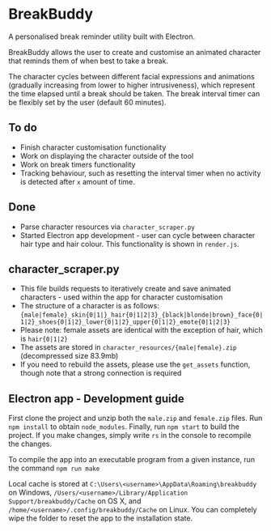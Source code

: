 # BreakBuddy
A personalised break reminder utility built with Electron.

BreakBuddy allows the user to create and customise an animated character that reminds them of when best to take a break.

The character cycles between different facial expressions and animations (gradually increasing from lower to higher intrusiveness), which represent the time elapsed until a break should be taken. The break interval timer can be flexibly set by the user (default 60 minutes).  

## To do
* Finish character customisation functionality
* Work on displaying the character outside of the tool
* Work on break timers functionality
* Tracking behaviour, such as resetting the interval timer when no activity is detected after `x` amount of time.

## Done
* Parse character resources via `character_scraper.py`
* Started Electron app development - user can cycle between character hair type and hair colour. This functionality is shown in `render.js`.

## character_scraper.py
* This file builds requests to iteratively create and save animated characters - used within the app for character customisation
* The structure of a character is as follows: `{male|female}_skin{0|1|}_hair{0|1|2|3}_{black|blonde|brown}_face{0|1|2}_shoes{0|1|2}_lower{0|1|2}_upper{0|1|2}_emote{0|1|2|3}`
* Please note: female assets are identical with the exception of hair, which is `hair{0|1|2}`
* The assets are stored in `character_resources/{male|female}.zip` (decompressed size 83.9mb)
* If you need to rebuild the assets, please use the `get_assets` function, though note that a strong connection is required

## Electron app - Development guide
First clone the project and unzip both the `male.zip` and `female.zip` files. Run `npm install` to obtain `node_modules`. Finally, run `npm start` to build the project. If you make changes, simply write `rs` in the console to recompile the changes.

To compile the app into an executable program from a given instance, run the command `npm run make`

Local cache is stored at `C:\Users\<username>\AppData\Roaming\breakbuddy` on Windows, `/Users/<username>/Library/Application Support/breakbuddy/Cache` on OS X, and `/home/<username>/.config/breakbuddy/Cache` on Linux. You can completely wipe the folder to reset the app to the installation state.